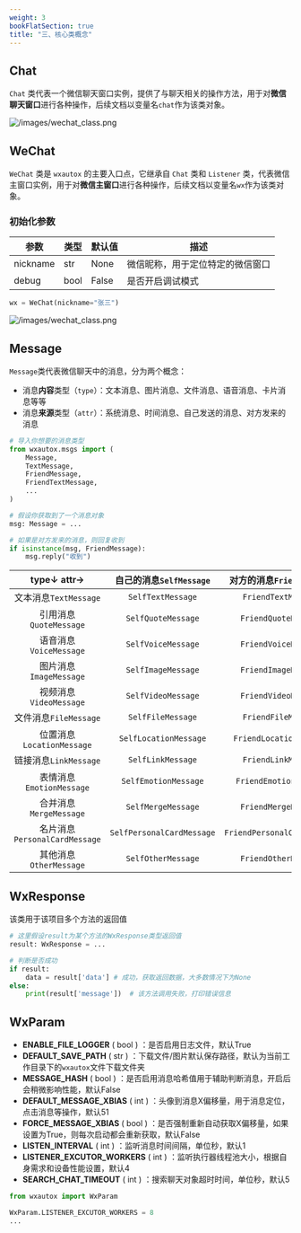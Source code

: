 ```yaml
---
weight: 3
bookFlatSection: true
title: "三、核心类概念"
---
```


## Chat

`Chat` 类代表一个微信聊天窗口实例，提供了与聊天相关的操作方法，用于对**微信聊天窗口**进行各种操作，后续文档以变量名`chat`作为该类对象。

<!-- <img src="/images/wechat_class.png" alt="image-20250513092533340" style="zoom: 67%;" /> -->

![/images/wechat_class.png](/images/chat_class.png)

## WeChat

`WeChat` 类是 `wxautox` 的主要入口点，它继承自 `Chat` 类和 `Listener` 类，代表微信主窗口实例，用于对**微信主窗口**进行各种操作，后续文档以变量名`wx`作为该类对象。

### 初始化参数

| 参数     | 类型 | 默认值 | 描述                             |
| -------- | ---- | ------ | -------------------------------- |
| nickname | str  | None   | 微信昵称，用于定位特定的微信窗口 |
| debug    | bool | False  | 是否开启调试模式                 |

```python
wx = WeChat(nickname="张三")
```

<!-- <img src="/images/chat_class.png" alt="image-20250513092208146" style="zoom:50%;" /> -->
![/images/wechat_class.png](/images/wechat_class.png)

## Message

`Message`类代表微信聊天中的消息，分为两个概念：

- 消息**内容**类型（`type`）：文本消息、图片消息、文件消息、语音消息、卡片消息等等
- 消息**来源**类型（`attr`）：系统消息、时间消息、自己发送的消息、对方发来的消息

```python
# 导入你想要的消息类型
from wxautox.msgs import (
    Message,
    TextMessage,
    FriendMessage,
    FriendTextMessage,
    ...
)

# 假设你获取到了一个消息对象
msg: Message = ...

# 如果是对方发来的消息，则回复收到
if isinstance(msg, FriendMessage):
    msg.reply("收到")
```


|           type↓ attr→          | 自己的消息`SelfMessage`       | 对方的消息`FriendMessage`   |
| :---------------------------: | :-------------------------------: | :-----------------------------: |
|     文本消息`TextMessage`     | `SelfTextMessage`                 | `FriendTextMessage`             |
|    引用消息`QuoteMessage`     | `SelfQuoteMessage`                | `FriendQuoteMessage`            |
|    语音消息`VoiceMessage`     | `SelfVoiceMessage`                | `FriendVoiceMessage`            |
|    图片消息`ImageMessage`     | `SelfImageMessage`                | `FriendImageMessage`            |
|    视频消息`VideoMessage`     | `SelfVideoMessage`                | `FriendVideoMessage`            |
|     文件消息`FileMessage`     | `SelfFileMessage`                 | `FriendFileMessage`             |
|   位置消息`LocationMessage`   | `SelfLocationMessage`             | `FriendLocationMessage`         |
|     链接消息`LinkMessage`     | `SelfLinkMessage`                 | `FriendLinkMessage`             |
|   表情消息`EmotionMessage`    | `SelfEmotionMessage`              | `FriendEmotionMessage`          |
|    合并消息`MergeMessage`     | `SelfMergeMessage`                | `FriendMergeMessage`            |
| 名片消息`PersonalCardMessage` | `SelfPersonalCardMessage`         | `FriendPersonalCardMessage`     |
|    其他消息`OtherMessage`     | `SelfOtherMessage`                | `FriendOtherMessage`            |

## WxResponse

该类用于该项目多个方法的返回值

```python
# 这里假设result为某个方法的WxResponse类型返回值
result: WxResponse = ...

# 判断是否成功
if result:
    data = result['data'] # 成功，获取返回数据，大多数情况下为None
else:
    print(result['message'])  # 该方法调用失败，打印错误信息
```

## WxParam

- **ENABLE_FILE_LOGGER** ( bool ) ：是否启用日志文件，默认True
- **DEFAULT_SAVE_PATH** ( str ) ：下载文件/图片默认保存路径，默认为当前工作目录下的`wxautox`文件下载文件夹
- **MESSAGE_HASH** ( bool ) ：是否启用消息哈希值用于辅助判断消息，开启后会稍微影响性能，默认False
- **DEFAULT_MESSAGE_XBIAS** ( int ) ：头像到消息X偏移量，用于消息定位，点击消息等操作，默认51
- **FORCE_MESSAGE_XBIAS** ( bool ) ：是否强制重新自动获取X偏移量，如果设置为True，则每次启动都会重新获取，默认False
- **LISTEN_INTERVAL** ( int ) ：监听消息时间间隔，单位秒，默认1
- **LISTENER_EXCUTOR_WORKERS** ( int ) ：监听执行器线程池大小，根据自身需求和设备性能设置，默认4
- **SEARCH_CHAT_TIMEOUT** ( int ) ：搜索聊天对象超时时间，单位秒，默认5

```python
from wxautox import WxParam

WxParam.LISTENER_EXCUTOR_WORKERS = 8
...
```